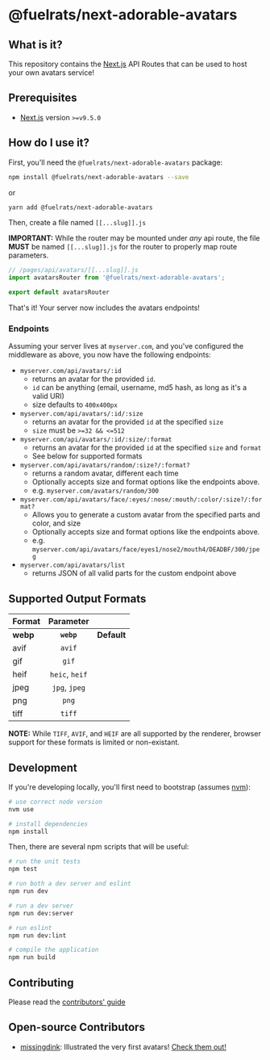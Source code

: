 # @fuelrats/next-adorable-avatars

## What is it?
This repository contains the [Next.js][] API Routes that can be used to host your own avatars service!

## Prerequisites

- [Next.js][] version `>=v9.5.0`


## How do I use it?
First, you'll need the `@fuelrats/next-adorable-avatars` package:

```bash
npm install @fuelrats/next-adorable-avatars --save
```
or
```bash
yarn add @fuelrats/next-adorable-avatars
```

Then, create a file named `[[...slug]].js`

**IMPORTANT:** While the router may be mounted under _any_ api route, the file **MUST** be named `[[...slug]].js` for the router to properly map route parameters.

```js
// /pages/api/avatars/[[...slug]].js
import avatarsRouter from '@fuelrats/next-adorable-avatars';

export default avatarsRouter
```

That's it! Your server now includes the avatars endpoints!

### Endpoints
Assuming your server lives at `myserver.com`, and you've configured the middleware as above, you now have the following endpoints:

* `myserver.com/api/avatars/:id`
    * returns an avatar for the provided `id`.
    * `id` can be anything (email, username, md5 hash, as long as it's a valid URI)
    * size defaults to `400x400px`
* `myserver.com/api/avatars/:id/:size`
    * returns an avatar for the provided `id` at the specified `size`
    * `size` must be `>=32 && <=512`
* `myserver.com/api/avatars/:id/:size/:format`
    * returns an avatar for the provided `id` at the specified `size` and `format`
    * See below for supported formats
* `myserver.com/api/avatars/random/:size?/:format?`
    * returns a random avatar, different each time
    * Optionally accepts size and format options like the endpoints above.
    * e.g. `myserver.com/avatars/random/300`
* `myserver.com/api/avatars/face/:eyes/:nose/:mouth/:color/:size?/:format?`
    * Allows you to generate a custom avatar from the specified parts and color, and size
    * Optionally accepts size and format options like the endpoints above.
    * e.g. `myserver.com/api/avatars/face/eyes1/nose2/mouth4/DEADBF/300/jpeg`
* `myserver.com/api/avatars/list`
    * returns JSON of all valid parts for the custom endpoint above


## Supported Output Formats

| Format   | Parameter      |              |
|----------|:--------------:|:------------:|
| **webp** | **`webp`**     | **Default**  |
| avif     | `avif`         |              |
| gif      | `gif`          |              |
| heif     | `heic`, `heif` |              |
| jpeg     | `jpg`, `jpeg`  |              |
| png      | `png`          |              |
| tiff     | `tiff`         |              |

**NOTE:** While `TIFF`, `AVIF`, and `HEIF` are all supported by the renderer, browser support for these formats is limited or non-existant.

## Development
If you're developing locally, you'll first need to bootstrap (assumes [nvm](https://github.com/creationix/nvm)):

```bash
# use correct node version
nvm use

# install dependencies
npm install
```

Then, there are several npm scripts that will be useful:

```bash
# run the unit tests
npm test

# run both a dev server and eslint
npm run dev

# run a dev server
npm run dev:server

# run eslint
npm run dev:lint

# compile the application
npm run build
```

## Contributing

Please read the [contributors' guide](CONTRIBUTING.md)

## Open-source Contributors

* [missingdink](https://twitter.com/missingdink): Illustrated the very first avatars! [Check them out!](http://api.adorable.io/avatar/hi_mom)





[Next.js]: https://nextjs.org
